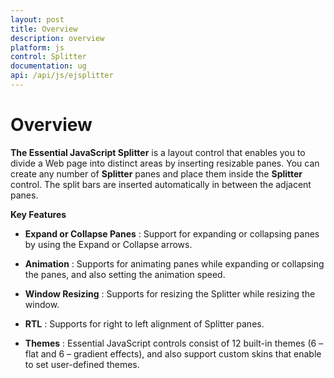 ```yaml
---
layout: post
title: Overview
description: overview
platform: js
control: Splitter
documentation: ug
api: /api/js/ejsplitter
---
```


# Overview

**The Essential JavaScript Splitter** is a layout control that enables you to divide a Web page into distinct areas by inserting resizable panes. You can create any number of **Splitter** panes and place them inside the **Splitter** control. The split bars are inserted automatically in between the adjacent panes. 

**Key Features**

* **Expand or Collapse Panes** : Support for expanding or collapsing panes by using the Expand or Collapse arrows.

* **Animation** : Supports for animating panes while expanding or collapsing the panes, and also setting the animation speed.

* **Window Resizing** : Supports for resizing the Splitter while resizing the window.

* **RTL** : Supports for right to left alignment of Splitter panes.

* **Themes** : Essential JavaScript controls consist of 12 built-in themes (6 – flat and 6 – gradient effects), and also support custom skins that enable to set user-defined themes.

